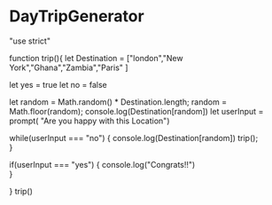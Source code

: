 # DayTripGenerator 
"use strict"

function trip(){
let Destination = ["london","New York","Ghana","Zambia","Paris" ] 

let yes = true 
let no = false 

let random = Math.random() * Destination.length; 
random = Math.floor(random);
console.log(Destination[random]) 
let userInput = prompt( "Are you happy with this Location") 

while(userInput === "no") {
    console.log(Destination[random])
    trip();   
}   

if(userInput === "yes") { 
    console.log("Congrats!!")  
}

}
trip() 

